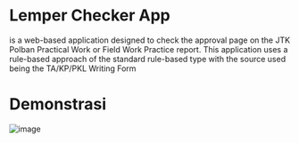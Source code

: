 # Lemper Checker App
is a web-based application designed to check the approval page on the JTK Polban Practical Work or Field Work Practice report. This application uses a rule-based approach of the standard rule-based type with the source used being the TA/KP/PKL Writing Form

# Demonstrasi
![image](https://github.com/iqbalalghifary/LemperCheckerApp/assets/51478039/92d3c94e-0f02-44e7-a41d-75cd257d58f9)

